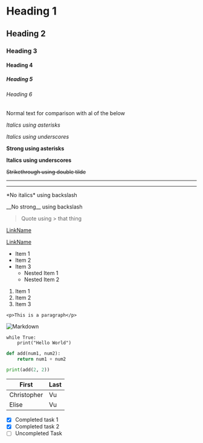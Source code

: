 <!-- This is an HTML comment; you can use inline html in Markdown! -->

<!-- Headings (in desending order of size) -->
# Heading 1
## Heading 2
### Heading 3
#### Heading 4
##### Heading 5
###### Heading 6

Normal text for comparison with al of the below

<!-- Italics (single asterisks or underscores) -->
*Italics using asterisks*

_Italics using underscores_

<!-- Strong (double asterisks or underscores) -->
**Strong using asterisks**

__Italics using underscores__

<!-- Strikethrough> (tilde) -->
~~Strikethrough using double tilde~~

<!-- Horizontal Rule (triple hyphen or underscore) -->

---
___

<!-- Raw characters (backslash) -->

\*No italics\* using backslash

\_\_No strong\_\_ using backslash

<!-- Blockquote (>) -->
> Quote using > that thing

<!-- Links (brackets for linkname, parenthesis for link) -->

[LinkName](https://docs.google.com/document/d/1h4PfwndIOuLa_GmMNa6Bdhjk1Vy3lStleSLQLjmtMk4/edit)

<!-- use a space within parenthesis followed by a string for title (text when mouse is hovering) -->

[LinkName](https://docs.google.com/document/d/1h4PfwndIOuLa_GmMNa6Bdhjk1Vy3lStleSLQLjmtMk4/edit "Link Title")

<!-- Unordered Lists (asterisks / tabs) -->
* Item 1
* Item 2
* Item 3
    * Nested Item 1
    * Nested Item 2

<!-- Ordered Lists -->
1. Item 1
2. Item 2
3. Item 3

<!-- Inline Code Block (backtick) -->
`<p>This is a paragraph</p>`

<!-- Paragraphs (link w/ exclamation) -->
![Markdown](https://markdown-here.com/img/icon256.png)

<!-- Code Block (triple backtick) -->
```
while True:
    print("Hello World")
```

```Python
def add(num1, num2):
    return num1 + num2

print(add(2, 2))
```

<!-- Tables (Lines and underscores; spacing was done for aesthetic effect, not necessary) -->

|First      |Last    |
|-----------|--------|
|Christopher|Vu      |
|Elise      |Vu      |

<!-- Task Lists (Asterisk + Brackets w/ x for completion) -->

* [x] Completed task 1
* [x] Completed task 2
* [ ] Uncompleted Task
